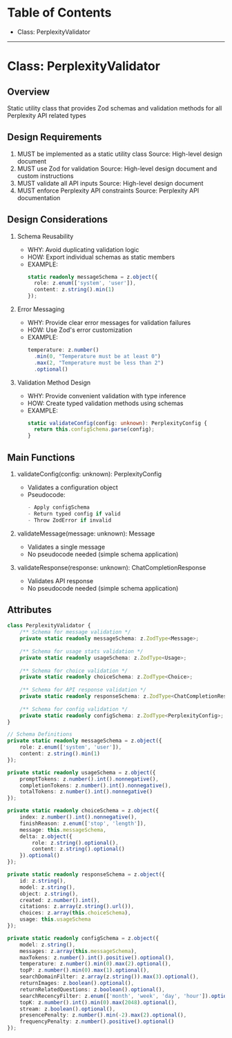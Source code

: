 <!--
Copyright (c) 2024 Martin Bechard <martin.bechard@DevConsult.ca>
This software is licensed under the MIT License.
File: /Users/martinbechard/dev/mcp-perplexity/design/PerplexityValidator.md
This was generated by Claude Sonnet 3.5, with the assistance of my human mentor

Design document for Perplexity API validation logic
Validation: Because TypeScript types are just suggestions at runtime!
-->

# Table of Contents
- Class: PerplexityValidator

---
# Class: PerplexityValidator

## Overview
Static utility class that provides Zod schemas and validation methods for all Perplexity API related types

## Design Requirements
1. MUST be implemented as a static utility class
   Source: High-level design document
2. MUST use Zod for validation
   Source: High-level design document and custom instructions
3. MUST validate all API inputs
   Source: High-level design document
4. MUST enforce Perplexity API constraints
   Source: Perplexity API documentation

## Design Considerations
1. Schema Reusability
   - WHY: Avoid duplicating validation logic
   - HOW: Export individual schemas as static members
   - EXAMPLE:
     ```typescript
     static readonly messageSchema = z.object({
       role: z.enum(['system', 'user']),
       content: z.string().min(1)
     });
     ```

2. Error Messaging
   - WHY: Provide clear error messages for validation failures
   - HOW: Use Zod's error customization
   - EXAMPLE:
     ```typescript
     temperature: z.number()
       .min(0, "Temperature must be at least 0")
       .max(2, "Temperature must be less than 2")
       .optional()
     ```

3. Validation Method Design
   - WHY: Provide convenient validation with type inference
   - HOW: Create typed validation methods using schemas
   - EXAMPLE:
     ```typescript
     static validateConfig(config: unknown): PerplexityConfig {
       return this.configSchema.parse(config);
     }
     ```

## Main Functions

1. validateConfig(config: unknown): PerplexityConfig
   - Validates a configuration object
   - Pseudocode:
     ```typescript
     - Apply configSchema
     - Return typed config if valid
     - Throw ZodError if invalid
     ```

2. validateMessage(message: unknown): Message
   - Validates a single message
   - No pseudocode needed (simple schema application)

3. validateResponse(response: unknown): ChatCompletionResponse
   - Validates API response
   - No pseudocode needed (simple schema application)

## Attributes
```typescript
class PerplexityValidator {
    /** Schema for message validation */
    private static readonly messageSchema: z.ZodType<Message>;
    
    /** Schema for usage stats validation */
    private static readonly usageSchema: z.ZodType<Usage>;
    
    /** Schema for choice validation */
    private static readonly choiceSchema: z.ZodType<Choice>;
    
    /** Schema for API response validation */
    private static readonly responseSchema: z.ZodType<ChatCompletionResponse>;
    
    /** Schema for config validation */
    private static readonly configSchema: z.ZodType<PerplexityConfig>;
}

// Schema Definitions
private static readonly messageSchema = z.object({
    role: z.enum(['system', 'user']),
    content: z.string().min(1)
});

private static readonly usageSchema = z.object({
    promptTokens: z.number().int().nonnegative(),
    completionTokens: z.number().int().nonnegative(),
    totalTokens: z.number().int().nonnegative()
});

private static readonly choiceSchema = z.object({
    index: z.number().int().nonnegative(),
    finishReason: z.enum(['stop', 'length']),
    message: this.messageSchema,
    delta: z.object({
        role: z.string().optional(),
        content: z.string().optional()
    }).optional()
});

private static readonly responseSchema = z.object({
    id: z.string(),
    model: z.string(),
    object: z.string(),
    created: z.number().int(),
    citations: z.array(z.string().url()),
    choices: z.array(this.choiceSchema),
    usage: this.usageSchema
});

private static readonly configSchema = z.object({
    model: z.string(),
    messages: z.array(this.messageSchema),
    maxTokens: z.number().int().positive().optional(),
    temperature: z.number().min(0).max(2).optional(),
    topP: z.number().min(0).max(1).optional(),
    searchDomainFilter: z.array(z.string()).max(3).optional(),
    returnImages: z.boolean().optional(),
    returnRelatedQuestions: z.boolean().optional(),
    searchRecencyFilter: z.enum(['month', 'week', 'day', 'hour']).optional(),
    topK: z.number().int().min(0).max(2048).optional(),
    stream: z.boolean().optional(),
    presencePenalty: z.number().min(-2).max(2).optional(),
    frequencyPenalty: z.number().positive().optional()
});
```